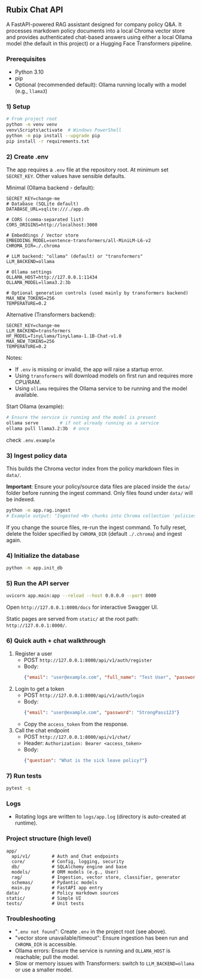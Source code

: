 ## Rubix Chat API

A FastAPI-powered RAG assistant designed for company policy Q&A. It processes markdown policy documents into a local Chroma vector store and provides authenticated chat-based answers using either a local Ollama model (the default in this project) or a Hugging Face Transformers pipeline.

### Prerequisites
- Python 3.10
- pip
- Optional (recommended default): Ollama running locally with a model (e.g., `llama3`)

### 1) Setup
```bash
# From project root
python -m venv venv
venv\Scripts\activate  # Windows PowerShell
python -m pip install --upgrade pip
pip install -r requirements.txt
```

### 2) Create .env
The app requires a `.env` file at the repository root. At minimum set `SECRET_KEY`. Other values have sensible defaults.

Minimal (Ollama backend - default):
```env
SECRET_KEY=change-me
# Database (SQLite default)
DATABASE_URL=sqlite:///./app.db

# CORS (comma-separated list)
CORS_ORIGINS=http://localhost:3000

# Embeddings / Vector store
EMBEDDING_MODEL=sentence-transformers/all-MiniLM-L6-v2
CHROMA_DIR=./.chroma

# LLM backend: "ollama" (default) or "transformers"
LLM_BACKEND=ollama

# Ollama settings
OLLAMA_HOST=http://127.0.0.1:11434
OLLAMA_MODEL=llama3.2:3b

# Optional generation controls (used mainly by transformers backend)
MAX_NEW_TOKENS=256
TEMPERATURE=0.2
```

Alternative (Transformers backend):
```env
SECRET_KEY=change-me
LLM_BACKEND=transformers
HF_MODEL=TinyLlama/TinyLlama-1.1B-Chat-v1.0
MAX_NEW_TOKENS=256
TEMPERATURE=0.2
```

Notes:
- If `.env` is missing or invalid, the app will raise a startup error.
- Using `transformers` will download models on first run and requires more CPU/RAM.
- Using `ollama` requires the Ollama service to be running and the model available.

Start Ollama (example):
```bash
# Ensure the service is running and the model is present
ollama serve        # if not already running as a service
ollama pull llama3.2:3b  # once
```

check `.env.example`

### 3) Ingest policy data
This builds the Chroma vector index from the policy markdown files in `data/`.

**Important**: Ensure your policy/source data files are placed inside the `data/` folder before running the ingest command. Only files found under `data/` will be indexed.
```bash
python -m app.rag.ingest
# Example output: "Ingested <N> chunks into Chroma collection 'policies'"
```
If you change the source files, re-run the ingest command. To fully reset, delete the folder specified by `CHROMA_DIR` (default `./.chroma`) and ingest again.

### 4) Initialize the database
```bash
python -m app.init_db
```

### 5) Run the API server
```bash
uvicorn app.main:app --reload --host 0.0.0.0 --port 8000
```
Open `http://127.0.0.1:8000/docs` for interactive Swagger UI.

Static pages are served from `static/` at the root path: `http://127.0.0.1:8000/`.

### 6) Quick auth + chat walkthrough
1. Register a user
   - POST `http://127.0.0.1:8000/api/v1/auth/register`
   - Body:
     ```json
     {"email": "user@example.com", "full_name": "Test User", "password": "StrongPass123"}
     ```
2. Login to get a token
   - POST `http://127.0.0.1:8000/api/v1/auth/login`
   - Body:
     ```json
     {"email": "user@example.com", "password": "StrongPass123"}
     ```
   - Copy the `access_token` from the response.
3. Call the chat endpoint
   - POST `http://127.0.0.1:8000/api/v1/chat/`
   - Header: `Authorization: Bearer <access_token>`
   - Body:
     ```json
     {"question": "What is the sick leave policy?"}
     ```

### 7) Run tests
```bash
pytest -q
```

### Logs
- Rotating logs are written to `logs/app.log` (directory is auto-created at runtime).

### Project structure (high level)
```
app/
  api/v1/        # Auth and Chat endpoints
  core/          # Config, logging, security
  db/            # SQLAlchemy engine and base
  models/        # ORM models (e.g., User)
  rag/           # Ingestion, vector store, classifier, generator
  schemas/       # Pydantic models
  main.py        # FastAPI app entry
data/            # Policy markdown sources
static/          # Simple UI
tests/           # Unit tests
```

### Troubleshooting
- "`.env not found`": Create `.env` in the project root (see above).
- "vector store unavailable/timeout": Ensure ingestion has been run and `CHROMA_DIR` is accessible.
- Ollama errors: Ensure the service is running and `OLLAMA_HOST` is reachable; pull the model.
- Slow or memory issues with Transformers: switch to `LLM_BACKEND=ollama` or use a smaller model.

